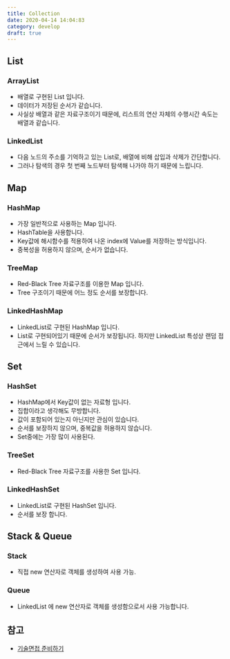 ```yaml
---
title: Collection
date: 2020-04-14 14:04:83
category: develop
draft: true
---
```


## List

### ArrayList

- 배열로 구현된 List 입니다.
- 데이터가 저장된 순서가 같습니다.
- 사실상 배열과 같은 자료구조이기 때문에, 리스트의 연산 자체의 수행시간 속도는 배열과 같습니다.

### LinkedList

- 다음 노드의 주소를 기억하고 있는 List로, 배열에 비해 삽입과 삭제가 간단합니다.
- 그러나 탐색의 경우 첫 번째 노드부터 탐색해 나가야 하기 때문에 느립니다.

## Map

### HashMap

- 가장 일반적으로 사용하는 Map 입니다.
- HashTable을 사용합니다.
- Key값에 해시함수를 적용하여 나온 index에 Value를 저장하는 방식입니다.
- 중복성을 허용하지 않으며, 순서가 없습니다.

### TreeMap

- Red-Black Tree 자료구조를 이용한 Map 입니다.
- Tree 구조이기 때문에 어느 정도 순서를 보장합니다.

### LinkedHashMap

- LinkedList로 구현된 HashMap 입니다.
- List로 구현되어있기 때문에 순서가 보장됩니다. 하지만 LinkedList 특성상 랜덤 접근에서 느릴 수 있습니다.

## Set

### HashSet

- HashMap에서 Key값이 없는 자료형 입니다.
- 집합이라고 생각해도 무방합니다.
- 값이 포함되어 있는지 아닌지만 관심이 있습니다.
- 순서를 보장하지 않으며, 중복값을 허용하지 않습니다.
- Set중에는 가장 많이 사용된다.

### TreeSet

- Red-Black Tree 자료구조를 사용한 Set 입니다.

### LinkedHashSet

- LinkedList로 구현된 HashSet 입니다.
- 순서를 보장 합니다.

## Stack & Queue

### Stack

- 직접 new 연산자로 객체를 생성하여 사용 가능.

### Queue

- LinkedList 에 new 연산자로 객체를 생성함으로서 사용 가능합니다.

## 참고

- [기술면접 준비하기](https://velog.io/@hygoogi/%EA%B8%B0%EC%88%A0%EB%A9%B4%EC%A0%91-%EC%A4%80%EB%B9%84%ED%95%98%EA%B8%B0)
